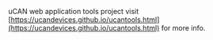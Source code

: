 uCAN web application tools project visit [https://ucandevices.github.io/ucantools.html](https://ucandevices.github.io/ucantools.html) for more info.
